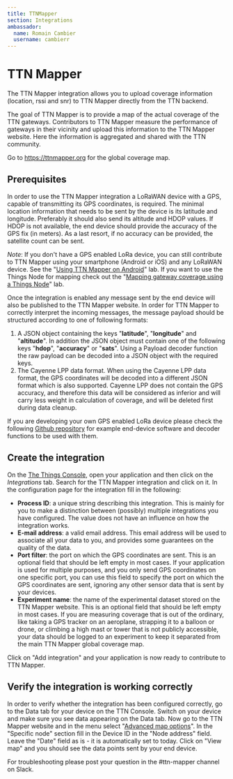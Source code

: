 ```yaml
---
title: TTNMapper
section: Integrations
ambassador:
  name: Romain Cambier
  username: cambierr
---
```


# TTN Mapper
The TTN Mapper integration allows you to upload coverage information (location, rssi and snr) to TTN Mapper directly from the TTN backend.

The goal of TTN Mapper is to provide a map of the actual coverage of the TTN gateways. Contributors to TTN Mapper measure the performance of gateways in their vicinity and upload this information to the TTN Mapper website. Here the information is aggregated and shared with the TTN community.

Go to https://ttnmapper.org for the global coverage map.

## Prerequisites
In order to use the TTN Mapper integration a LoRaWAN device with a GPS, capable of transmitting its GPS coordinates, is required. The minimal location information that needs to be sent by the device is its latitude and longitude. Preferably it should also send its altitude and HDOP values. If HDOP is not available, the end device should provide the accuracy of the GPS fix (in meters). As a last resort, if no accuracy can be provided, the satellite count can be sent.

*Note*: If you don't have a GPS enabled LoRa device, you can still contribute to TTN Mapper using your smartphone (Android or iOS) and any LoRaWAN device. See the "[Using TTN Mapper on Android](https://www.thethingsnetwork.org/labs/story/using-ttnmapper-on-android)" lab. If you want to use the Things Node for mapping check out the "[Mapping gateway coverage using a Things Node](https://www.thethingsnetwork.org/labs/story/mapping-gateway-coverage-using-a-things-node)" lab.

Once the integration is enabled any message sent by the end device will also be published to the TTN Mapper website. In order for TTN Mapper to correctly interpret the incoming messages, the message payload should be structured according to one of following formats:
1. A JSON object containing the keys "**latitude**", "**longitude**" and "**altitude**". In addition the JSON object must contain one of the following keys "**hdop**", "**accuracy**" or "**sats**". Using a Payload decoder function the raw payload can be decoded into a JSON object with the required keys.
2. The Cayenne LPP data format. When using the Cayenne LPP data format, the GPS coordinates will be decoded into a different JSON format which is also supported. Cayenne LPP does not contain the GPS accuracy, and therefore this data will be considered as inferior and will carry less weight in calculation of coverage, and will be deleted first during data cleanup.

If you are developing your own GPS enabled LoRa device please check the following [Github repository](https://github.com/ttnmapper/gps-node-examples) for example end-device software and decoder functions to be used with them.

## Create the integration
On the [The Things Console](https://console.thethingsnetwork.org/), open your application and then click on the *Integrations* tab. Search for the TTN Mapper integration and click on it. In the configuration page for the integration fill in the following:

* **Process ID**: a unique string describing this integration. This is mainly for you to make a distinction between (possibly) multiple integrations you have configured. The value does not have an influence on how the integration works.
* **E-mail address**: a valid email address. This email address will be used to associate all your data to you, and provides some guarantees on the quality of the data.
* **Port filter**: the port on which the GPS coordinates are sent. This is an optional field that should be left empty in most cases. If your application is used for multiple purposes, and you only send GPS coordinates on one specific port, you can use this field to specify the port on which the GPS coordinates are sent, ignoring any other sensor data that is sent by your devices.
* **Experiment name**: the name of the experimental dataset stored on the TTN Mapper website. This is an optional field that should be left empty in most cases. If you are measuring coverage that is out of the ordinary, like taking a GPS tracker on an aeroplane, strapping it to a balloon or drone, or climbing a high mast or tower that is not publicly accessible, your data should be logged to an experiment to keep it separated from the main TTN Mapper global coverage map.

Click on "Add integration" and your application is now ready to contribute to TTN Mapper.

## Verify the integration is working correctly

In order to verify whether the integration has been configured correctly, go to the Data tab for your device on the TTN Console. Switch on your device and make sure you see data appearing on the Data tab. Now go to the TTN Mapper website and in the menu select "[Advanced map options](https://ttnmapper.org/special_maps.php)". In the "Specific node" section fill in the Device ID in the "Node address" field. Leave the "Date" field as is - it is automatically set to today. Click on "View map" and you should see the data points sent by your end device.

For troubleshooting please post your question in the #ttn-mapper channel on Slack.

